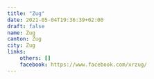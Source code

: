 ```yaml
---
title: "Zug"
date: 2021-05-04T19:36:39+02:00
draft: false
name: Zug
canton: Zug
city: Zug
links:
    others: []
    facebook: https://www.facebook.com/xrzug/
---
```


